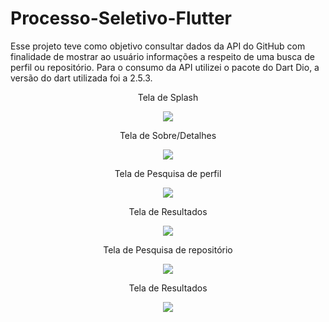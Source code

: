 # Processo-Seletivo-Flutter

Esse projeto teve como objetivo consultar dados da API do GitHub com finalidade de mostrar ao usuário informações a respeito de uma busca de perfil ou repositório. 
Para o consumo da API utilizei o pacote do Dart Dio, a versão do dart utilizada foi a 2.5.3.

<div align="center">
  <p>Tela de Splash</p>
  <img src="https://user-images.githubusercontent.com/58201578/156711158-b77be21e-909b-4d84-9745-717a97c1ef1c.png" />
  <p>Tela de Sobre/Detalhes</p>
  <img src="https://user-images.githubusercontent.com/58201578/156712460-b1b03580-aca2-4409-a0de-ab1a414a7b3f.png" />
 </div>
 
 <div align="center">
  <p>Tela de Pesquisa de perfil</p>
  <img src="https://user-images.githubusercontent.com/58201578/156711809-b1dfa1f1-cc90-41c5-bd29-76966eb96267.png" />
  <p>Tela de Resultados</p>
  <img src="https://user-images.githubusercontent.com/58201578/156711799-1dce3f93-7825-447a-85ee-ccea04a6353d.png" />
 </div>

 <div align="center">
  <p>Tela de Pesquisa de repositório</p>
  <img src="https://user-images.githubusercontent.com/58201578/156711805-9a50ebdd-bf79-4112-b10a-2b8ee76f9c8a.png" />
  <p>Tela de Resultados</p>
  <img src="https://user-images.githubusercontent.com/58201578/156711817-fb205b82-4d66-4368-a438-b454630d4d02.png" />
 </div>
